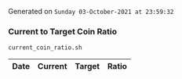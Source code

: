 Generated on `Sunday 03-October-2021 at 23:59:32`

### Current to Target Coin Ratio
`current_coin_ratio.sh`

Date|Current|Target|Ratio
---|---|---|---
